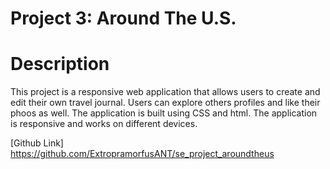 # Project 3: Around The U.S.

# Description

This project is a responsive web application that allows users to create and edit their own travel journal. Users can explore others profiles and like their phoos as well.
The application is built using CSS and html.
The application is responsive and works on different devices.

[Github Link] https://github.com/ExtropramorfusANT/se_project_aroundtheus
